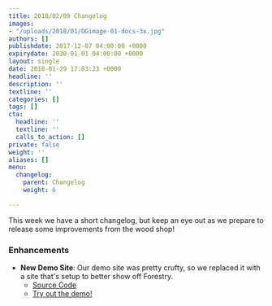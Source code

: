 ```yaml
---
title: 2018/02/09 Changelog
images:
- "/uploads/2018/01/OGimage-01-docs-3x.jpg"
authors: []
publishdate: 2017-12-07 04:00:00 +0000
expirydate: 2030-01-01 04:00:00 +0000
layout: single
date: 2018-01-29 17:03:23 +0000
headline: ''
description: ''
textline: ''
categories: []
tags: []
cta:
  headline: ''
  textline: ''
  calls_to_action: []
private: false
weight: ''
aliases: []
menu:
  changelog:
    parent: Changelog
    weight: 6

---
```

This week we have a short changelog, but keep an eye out as we prepare to release some improvements from the wood shop! 

### Enhancements

* **New Demo Site**: Our demo site was pretty crufty, so we replaced it with a site that's setup to better show off Forestry.
  * [Source Code](https://github.com/forestryio-templates/belkirk-jekyll-demo "Belkirk Jekyll Demo")
  * [Try out the demo!](https://app.forestry.io/dashboard#choose "Forestry Dashboard")